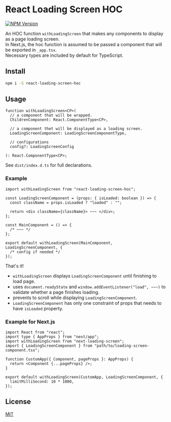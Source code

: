 # React Loading Screen HOC

[![NPM Version][npm-image]][npm-url]

[npm-image]: https://img.shields.io/npm/v/live-xxx.svg
[npm-url]: https://npmjs.org/package/live-xxx

An HOC function `withLoadingScreen` that makes any components to display as a page loading screen.  
In Next.js, the hoc function is assumed to be passed a component that will be exported in `_app.tsx`.  
Necessary types are included by default for TypeScript.

## Install

```bash
npm i -S react-loading-screen-hoc
```

## Usage

```
function withLoadingScreen<CP>(
  // a component that will be wrapped.
  ChildrenComponent: React.ComponentType<CP>,

  // a component thet will be displayed as a loading screen.
  LoadingScreenComponent: LoadingScreenComponentType,

  // configurations
  config?: LoadingScreenConfig

): React.ComponentType<CP>;
```

See `dist/index.d.ts` for full declarations.

### Example

```index.tsx
import withLoadingScreen from "react-loading-screen-hoc";

const LoadingScreenComponent = (props: { isLoaded: boolean }) => {
  const className = props.isLoaded ? "loaded" : "";

  return <div className={className}> ~~~ </div>;
};

const MainComponent = () => {
  /* ~~~ */
};

export default withLoadingScreen(MainComponent, LoadingScreenComponent, {
  /* config if needed */
});
```

That's it!

- `withLoadingScreen` displays `LoadingScreenComponent` until finishing to load page.
- uses `document.readyState` and `window.addEventListener("load", ~~~)` to validate whether a page finishes loading.
- prevents to scroll while displaying `LoadingScreenComponent`.
- `LoadingScreenComponent` has only one constraint of props that needs to have `isLoaded` property.

### Example for Next.js

```_app.tsx
import React from "react";
import type { AppProps } from "next/app";
import withLoadingScreen from "next-loading-screen";
import { LoadingScreenComponent } from "path/to/loading-screen-component.tsx";

function CustomApp({ Component, pageProps }: AppProps) {
  return <Component {...pageProps} />;
}

export default withLoadingScreen(CustomApp, LoadingScreenComponent, {
  limitMilliSecond: 10 * 1000,
});
```

## License

[MIT](http://vjpr.mit-license.org)

